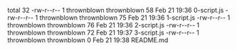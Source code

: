 total 32
-rw-r--r-- 1 thrownblown thrownblown 58 Feb 21 19:36 0-script.js
-rw-r--r-- 1 thrownblown thrownblown 75 Feb 21 19:36 1-script.js
-rw-r--r-- 1 thrownblown thrownblown 76 Feb 21 19:36 2-script.js
-rw-r--r-- 1 thrownblown thrownblown 72 Feb 21 19:37 3-script.js
-rw-r--r-- 1 thrownblown thrownblown  0 Feb 21 19:38 README.md
